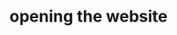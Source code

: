 ---
title: 'opening the website'
redirect_to:
  - 'https://discuss.pencil2d.org/t/opening-the-website/440'
---